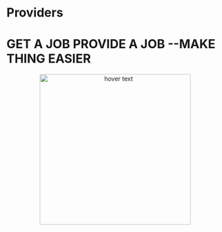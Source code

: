 # Providers
# GET A JOB PROVIDE A JOB --MAKE THING EASIER 
<p align="center">
  <img src="https://user-images.githubusercontent.com/47109963/93013438-10a80d00-f5c6-11ea-8299-71fbb054db54.jpeg" width="350" title="hover text">
</p>
